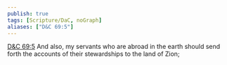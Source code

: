 ```yaml
---
publish: true
tags: [Scripture/DaC, noGraph]
aliases: ["D&C 69:5"]
---
```

[D&C 69:5](https://churchofjesuschrist.org/study/scriptures/dc-testament/dc/69?lang=eng&id=p5#p5) And also, my servants who are abroad in the earth should send forth the accounts of their stewardships to the land of Zion;
